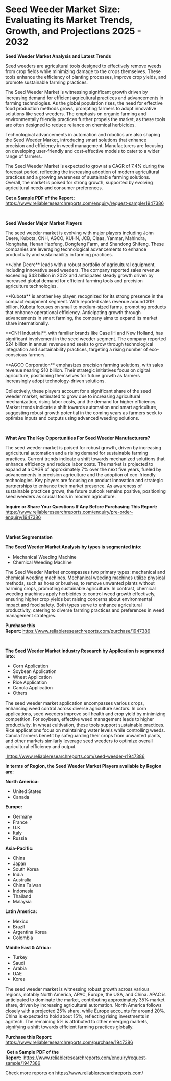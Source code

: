 <p><h1>Seed Weeder Market Size: Evaluating its Market Trends, Growth, and Projections 2025 - 2032</h1></p><p><strong>Seed Weeder Market Analysis and Latest Trends</strong></p>
<p><p>Seed weeders are agricultural tools designed to effectively remove weeds from crop fields while minimizing damage to the crops themselves. These tools enhance the efficiency of planting processes, improve crop yields, and promote sustainable farming practices.</p><p>The Seed Weeder Market is witnessing significant growth driven by increasing demand for efficient agricultural practices and advancements in farming technologies. As the global population rises, the need for effective food production methods grows, prompting farmers to adopt innovative solutions like seed weeders. The emphasis on organic farming and environmentally friendly practices further propels the market, as these tools are often designed to reduce reliance on chemical herbicides.</p><p>Technological advancements in automation and robotics are also shaping the Seed Weeder Market, introducing smart solutions that enhance precision and efficiency in weed management. Manufacturers are focusing on developing user-friendly and cost-effective models to cater to a wider range of farmers.</p><p>The Seed Weeder Market is expected to grow at a CAGR of 7.4% during the forecast period, reflecting the increasing adoption of modern agricultural practices and a growing awareness of sustainable farming solutions. Overall, the market is poised for strong growth, supported by evolving agricultural needs and consumer preferences.</p></p>
<p><strong>Get a Sample PDF of the Report:&nbsp;</strong> <a href="https://www.reliableresearchreports.com/enquiry/request-sample/1947386?utm_campaign=2743&utm_medium=2&utm_source=Github&utm_content=ia&utm_term=10042025&utm_id=seed-weeder">https://www.reliableresearchreports.com/enquiry/request-sample/1947386</a></p>
<p>&nbsp;</p>
<p><strong>Seed Weeder Major Market Players</strong></p>
<p><p>The seed weeder market is evolving with major players including John Deere, Kubota, CNH, AGCO, KUHN, JCB, Claas, Yanmar, Mahindra, Nonghaha, Henan Haofeng, Dongfeng Farm, and Shandong Shifeng. These companies are leveraging technological advancements to enhance productivity and sustainability in farming practices.</p><p>**John Deere** leads with a robust portfolio of agricultural equipment, including innovative seed weeders. The company reported sales revenue exceeding $43 billion in 2022 and anticipates steady growth driven by increased global demand for efficient farming tools and precision agriculture technologies.</p><p>**Kubota** is another key player, recognized for its strong presence in the compact equipment segment. With reported sales revenue around $19 billion, Kubota focuses on small to medium-sized farms, promoting products that enhance operational efficiency. Anticipating growth through advancements in smart farming, the company aims to expand its market share internationally.</p><p>**CNH Industrial**, with familiar brands like Case IH and New Holland, has significant involvement in the seed weeder segment. The company reported $24 billion in annual revenue and seeks to grow through technological integration and sustainability practices, targeting a rising number of eco-conscious farmers.</p><p>**AGCO Corporation** emphasizes precision farming solutions, with sales revenue nearing $10 billion. Their strategic initiatives focus on digital agriculture, positioning themselves for future growth as farmers increasingly adopt technology-driven solutions.</p><p>Collectively, these players account for a significant share of the seed weeder market, estimated to grow due to increasing agricultural mechanization, rising labor costs, and the demand for higher efficiency. Market trends indicate a shift towards automation and smart agriculture, suggesting robust growth potential in the coming years as farmers seek to optimize inputs and outputs using advanced weeding solutions.</p></p>
<p>&nbsp;</p>
<p><strong>What Are The Key Opportunities For Seed Weeder Manufacturers?</strong></p>
<p><p>The seed weeder market is poised for robust growth, driven by increasing agricultural automation and a rising demand for sustainable farming practices. Current trends indicate a shift towards mechanized solutions that enhance efficiency and reduce labor costs. The market is projected to expand at a CAGR of approximately 7% over the next five years, fueled by advancements in precision agriculture and the adoption of eco-friendly technologies. Key players are focusing on product innovation and strategic partnerships to enhance their market presence. As awareness of sustainable practices grows, the future outlook remains positive, positioning seed weeders as crucial tools in modern agriculture.</p></p>
<p><strong>Inquire or Share Your Questions If Any Before Purchasing This Report:</strong> <a href="https://www.reliableresearchreports.com/enquiry/pre-order-enquiry/1947386?utm_campaign=2743&utm_medium=2&utm_source=Github&utm_content=ia&utm_term=10042025&utm_id=seed-weeder">https://www.reliableresearchreports.com/enquiry/pre-order-enquiry/1947386</a></p>
<p>&nbsp;</p>
<p><strong>Market Segmentation</strong></p>
<p><strong>The Seed Weeder Market Analysis by types is segmented into:</strong></p>
<p><ul><li>Mechanical Weeding Machine</li><li>Chemical Weeding Machine</li></ul></p>
<p><p>The Seed Weeder Market encompasses two primary types: mechanical and chemical weeding machines. Mechanical weeding machines utilize physical methods, such as hoes or brushes, to remove unwanted plants without harming crops, promoting sustainable agriculture. In contrast, chemical weeding machines apply herbicides to control weed growth effectively, ensuring higher crop yields but raising concerns about environmental impact and food safety. Both types serve to enhance agricultural productivity, catering to diverse farming practices and preferences in weed management strategies.</p></p>
<p><strong>Purchase this Report:&nbsp;</strong><a href="https://www.reliableresearchreports.com/purchase/1947386?utm_campaign=2743&utm_medium=2&utm_source=Github&utm_content=ia&utm_term=10042025&utm_id=seed-weeder">https://www.reliableresearchreports.com/purchase/1947386</a></p>
<p>&nbsp;</p>
<p><strong>The Seed Weeder Market Industry Research by Application is segmented into:</strong></p>
<p><ul><li>Corn Application</li><li>Soybean Application</li><li>Wheat Application</li><li>Rice Application</li><li>Canola Application</li><li>Others</li></ul></p>
<p><p>The seed weeder market application encompasses various crops, enhancing weed control across diverse agriculture sectors. In corn applications, seed weeders improve soil health and crop yield by minimizing competition. For soybean, effective weed management leads to higher productivity. In wheat cultivation, these tools support sustainable practices. Rice applications focus on maintaining water levels while controlling weeds. Canola farmers benefit by safeguarding their crops from unwanted plants, and other markets similarly leverage seed weeders to optimize overall agricultural efficiency and output.</p></p>
<p><a href="https://www.reliableresearchreports.com/seed-weeder-r1947386?utm_campaign=2743&utm_medium=2&utm_source=Github&utm_content=ia&utm_term=10042025&utm_id=seed-weeder">&nbsp;https://www.reliableresearchreports.com/seed-weeder-r1947386</a></p>
<p><strong>In terms of Region, the Seed Weeder Market Players available by Region are:</strong></p>
<p>
    <p> <strong> North America: </strong>
        <ul>
            <li>United States</li>
            <li>Canada</li>
        </ul>
        </p> 
    <p> <strong> Europe: </strong>
        <ul>
            <li>Germany</li>
            <li>France</li>
            <li>U.K.</li>
            <li>Italy</li>
            <li>Russia</li>
        </ul>
        </p> 
    <p> <strong> Asia-Pacific: </strong>
        <ul>
            <li>China</li>
            <li>Japan</li>
            <li>South Korea</li>
            <li>India</li>
            <li>Australia</li>
            <li>China Taiwan</li>
            <li>Indonesia</li>
            <li>Thailand</li>
            <li>Malaysia</li>
        </ul>
        </p> 
    <p> <strong> Latin America: </strong>
        <ul>
            <li>Mexico</li>
            <li>Brazil</li>
            <li>Argentina Korea</li>
            <li>Colombia</li>
        </ul>
        </p> 
    <p> <strong> Middle East & Africa: </strong>
        <ul>
            <li>Turkey</li>
            <li>Saudi</li>
            <li>Arabia</li>
            <li>UAE</li>
            <li>Korea</li>
        </ul>
    </p>
    </p>
<p><p>The seed weeder market is witnessing robust growth across various regions, notably North America, APAC, Europe, the USA, and China. APAC is anticipated to dominate the market, contributing approximately 35% market share, driven by increasing agricultural automation. North America follows closely with a projected 25% share, while Europe accounts for around 20%. China is expected to hold about 15%, reflecting rising investments in agritech. The remaining 5% is attributed to other emerging markets, signifying a shift towards efficient farming practices globally.</p></p>
<p><strong>Purchase this Report: </strong><a href="https://www.reliableresearchreports.com/purchase/1947386?utm_campaign=2743&utm_medium=2&utm_source=Github&utm_content=ia&utm_term=10042025&utm_id=seed-weeder">https://www.reliableresearchreports.com/purchase/1947386</a></p>
<p>&nbsp;<strong>Get a Sample PDF of the Report:&nbsp;&nbsp;</strong><a href="https://www.reliableresearchreports.com/enquiry/request-sample/1947386?utm_campaign=2743&utm_medium=2&utm_source=Github&utm_content=ia&utm_term=10042025&utm_id=seed-weeder">https://www.reliableresearchreports.com/enquiry/request-sample/1947386</a></p>
<p><strong></strong></p>
<p>Check more reports on <a href="https://www.reliableresearchreports.com/?utm_campaign=2743&utm_medium=2&utm_source=Github&utm_content=ia&utm_term=10042025&utm_id=seed-weeder">https://www.reliableresearchreports.com/</a></p>